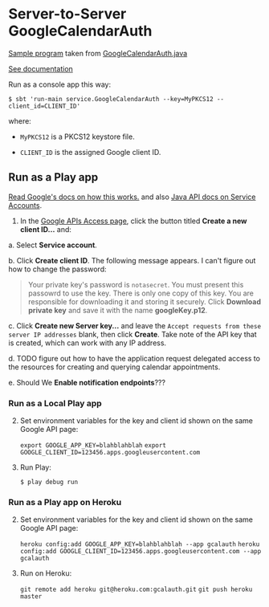 # Server-to-Server GoogleCalendarAuth #
[Sample program](src/main/java/GoogleCalendarAuth.java) taken from
[GoogleCalendarAuth.java](https://code.google.com/p/gcs-admin-toolkit/source/browse/trunk/src/auth/GoogleCalendarAuth.java)

[See documentation](https://code.google.com/p/gcs-admin-toolkit/wiki/GCSAuthentication)

Run as a console app this way:

    $ sbt 'run-main service.GoogleCalendarAuth --key=MyPKCS12 --client_id=CLIENT_ID'

where:

 - `MyPKCS12` is a PKCS12 keystore file.

 - `CLIENT_ID` is the assigned Google client ID.


## Run as a Play app ##
[Read Google's docs on how this works.](https://developers.google.com/accounts/docs/OAuth2#serviceaccount) and also
[Java API docs on Service Accounts](https://code.google.com/p/google-api-java-client/wiki/OAuth2#Service_Accounts).

 1. In the [Google APIs Access page](https://code.google.com/apis/console/?pli=1#project:552677350300:access),
 click the button titled **Create a new client ID...** and:

  a. Select **Service account**.

  b. Click **Create client ID**. The following message appears. I can't figure out how to change the password:

> Your private key's password is `notasecret`. You must present this passowrd to use the key. There is only one copy of this key.
 You are responsible for downloading it and storing it securely. Click **Download private key** and save it with the name **googleKey.p12**.

  c. Click **Create new Server key...** and leave the `Accept requests from these server IP addresses` blank, then click **Create**.
     Take note of the API key that is created, which can work with any IP address.

  d. TODO figure out how to have the application request delegated access to the resources for creating and querying calendar appointments.

  e. Should We **Enable notification endpoints**???

### Run as a Local Play app ###
 2. Set environment variables for the key and client id shown on the same Google API page:

    `export GOOGLE_APP_KEY=blahblahblah`
    `export GOOGLE_CLIENT_ID=123456.apps.googleusercontent.com`

 3. Run Play:

    `$ play debug run`


### Run as a Play app on Heroku ###

 2. Set environment variables for the key and client id shown on the same Google API page:

    `heroku config:add GOOGLE_APP_KEY=blahblahblah --app gcalauth`
    `heroku config:add GOOGLE_CLIENT_ID=123456.apps.googleusercontent.com --app gcalauth`

 3. Run on Heroku:

    `git remote add heroku git@heroku.com:gcalauth.git`
    `git push heroku master`
